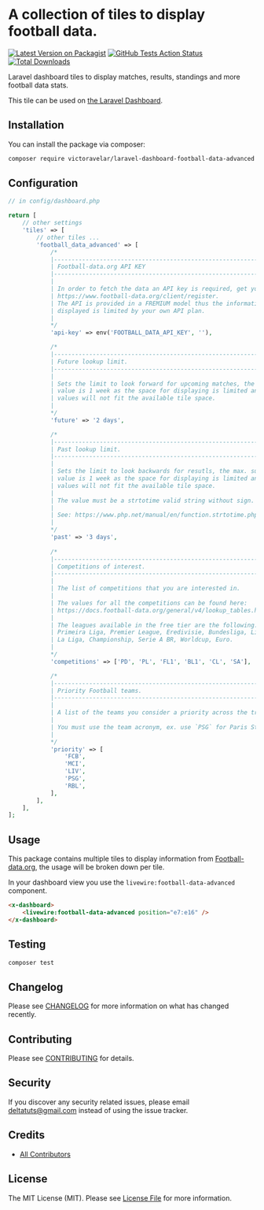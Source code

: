 # A collection of tiles to display football data.

[![Latest Version on Packagist](https://img.shields.io/packagist/v/VictorAvelar/laravel-dashboard-football-data-advanced.svg?style=flat-square)](https://packagist.org/packages/VictorAvelar/laravel-dashboard-football-data-advanced)
[![GitHub Tests Action Status](https://img.shields.io/github/workflow/status/VictorAvelar/laravel-dashboard-football-data-advanced/run-tests?label=tests)](https://github.com/VictorAvelar/laravel-dashboard-football-data-advanced/actions?query=workflow%3Arun-tests+branch%3Amaster)
[![Total Downloads](https://img.shields.io/packagist/dt/VictorAvelar/laravel-dashboard-football-data-advanced.svg?style=flat-square)](https://packagist.org/packages/:vendor/laravel-dashboard-football-data-advanced)

Laravel dashboard tiles to display matches, results, standings and more football data stats. 

This tile can be used on [the Laravel Dashboard](https://docs.spatie.be/laravel-dashboard).

## Installation

You can install the package via composer:

```bash
composer require victoravelar/laravel-dashboard-football-data-advanced
```

## Configuration

```php
// in config/dashboard.php

return [
    // other settings
    'tiles' => [
        // other tiles ...
        'football_data_advanced' => [
            /*
            |--------------------------------------------------------------------------
            | Football-data.org API KEY
            |--------------------------------------------------------------------------
            |
            | In order to fetch the data an API key is required, get yours at 
            | https://www.football-data.org/client/register.
            | The API is provided in a FREMIUM model thus the information to be
            | displayed is limited by your own API plan.
            |
            */
            'api-key' => env('FOOTBALL_DATA_API_KEY', ''),

            /*
            |--------------------------------------------------------------------------
            | Future lookup limit.
            |--------------------------------------------------------------------------
            |
            | Sets the limit to look forward for upcoming matches, the max. suggested
            | value is 1 week as the space for displaying is limited and most of the
            | values will not fit the available tile space.
            |
            */
            'future' => '2 days',

            /*
            |--------------------------------------------------------------------------
            | Past lookup limit.
            |--------------------------------------------------------------------------
            |
            | Sets the limit to look backwards for resutls, the max. suggested
            | value is 1 week as the space for displaying is limited and most of the
            | values will not fit the available tile space.
            |
            | The value must be a strtotime valid string without sign.
            |
            | See: https://www.php.net/manual/en/function.strtotime.php
            |
            */
            'past' => '3 days',
            
            /*
            |--------------------------------------------------------------------------
            | Competitions of interest.
            |--------------------------------------------------------------------------
            |
            | The list of competitions that you are interested in.
            |
            | The values for all the competitions can be found here:
            | https://docs.football-data.org/general/v4/lookup_tables.html#_league_codes
            |
            | The leagues available in the free tier are the following: Champions League,
            | Primeira Liga, Premier League, Eredivisie, Bundesliga, Ligue 1, Serie A,
            | La Liga, Championship, Serie A BR, Worldcup, Euro.
            |
            */
            'competitions' => ['PD', 'PL', 'FL1', 'BL1', 'CL', 'SA'],

            /*
            |--------------------------------------------------------------------------
            | Priority Football teams.
            |--------------------------------------------------------------------------
            |
            | A list of the teams you consider a priority across the tracked competitions.
            |
            | You must use the team acronym, ex. use `PSG` for Paris St. Germain.
            |
            */
            'priority' => [
                'FCB',
                'MCI',
                'LIV',
                'PSG',
                'RBL',
            ],
        ],
    ],
];

```

## Usage

This package contains multiple tiles to display information from [Football-data.org](https://www.football-data.org/), the usage will be broken down per tile.

In your dashboard view you use the `livewire:football-data-advanced` component.

```html
<x-dashboard>
    <livewire:football-data-advanced position="e7:e16" />
</x-dashboard>
```

## Testing

``` bash
composer test
```

## Changelog

Please see [CHANGELOG](https://github.com/VictorAvelar/laravel-dashboard-football-data-advanced/releases) for more information on what has changed recently.

## Contributing

Please see [CONTRIBUTING](https://github.com/spatie/.github/blob/main/CONTRIBUTING.md) for details.

## Security

If you discover any security related issues, please email deltatuts@gmail.com instead of using the issue tracker.

## Credits

- [All Contributors](../../contributors)

## License

The MIT License (MIT). Please see [License File](LICENSE.md) for more information.
